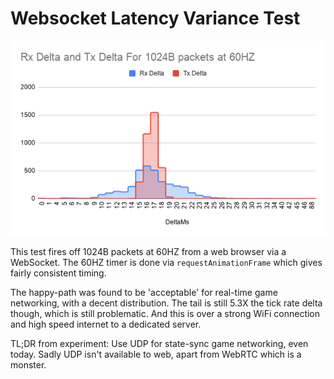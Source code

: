 # Websocket Latency Variance Test

![Results Histogram](readme_assets/histogram.png?raw=true)

This test fires off 1024B packets at 60HZ from a web browser via a WebSocket.
The 60HZ timer is done via `requestAnimationFrame` which gives fairly
consistent timing.

The happy-path was found to be 'acceptable' for real-time game networking, with
a decent distribution. The tail is still 5.3X the tick rate delta though, which
is still problematic. And this is over a strong WiFi connection and high speed
internet to a dedicated server.

TL;DR from experiment: Use UDP for state-sync game networking, even today. Sadly
UDP isn't available to web, apart from WebRTC which is a monster.
